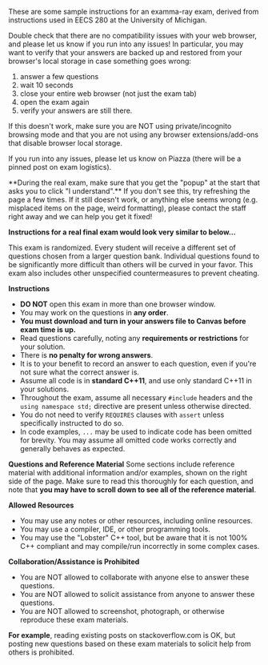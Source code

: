 
These are some sample instructions for an examma-ray exam, derived from instructions used in EECS 280 at the University of Michigan.

<div markdown=1 class="alert alert-info">
Double check that there are no compatibility issues with your web browser, and please let us know if you run into any issues! In particular, you may want to verify that your answers are backed up and restored from your browser's local storage in case something goes wrong:

1. answer a few questions
2. wait 10 seconds
3. close your entire web browser (not just the exam tab)
4. open the exam again
5. verify your answers are still there.

If this doesn't work, make sure you are NOT using private/incognito browsing mode and that you are not using any browser extensions/add-ons that disable browser local storage.

If you run into any issues, please let us know on Piazza (there will be a pinned post on exam logistics).
</div>

<div markdown=1 class="alert alert-warning">
**During the real exam, make sure that you get the "popup" at the start that asks you to click "I understand".** If you don't see this, try refreshing the page a few times. If it still doesn't work, or anything else seems wrong (e.g. misplaced items on the page, weird formatting), please contact the staff right away and we can help you get it fixed!</div>

**Instructions for a real final exam would look very similar to below...**

This exam is randomized. Every student will receive a different set of questions chosen from a larger question bank. Individual questions found to be significantly more difficult than others will be curved in your favor. This exam also includes other unspecified countermeasures to prevent cheating.

**Instructions**

* **DO NOT** open this exam in more than one browser window.
* You may work on the questions in **any order**.
* **You must download and turn in your answers file to Canvas before exam time is up.**
* Read questions carefully, noting any **requirements or restrictions** for your solution.
* There is **no penalty for wrong answers**.
* It is to your benefit to record an answer to each question, even if you're not sure what the correct answer is.
* Assume all code is in **standard C++11**, and use only standard C++11 in your solutions.
* Throughout the exam, assume all necessary `#include` headers and the `using namespace std;` directive are present unless otherwise directed.
* You do not need to verify `REQUIRES` clauses with `assert` unless specifically instructed to do so.
* In code examples, `...` may be used to indicate code has been omitted for brevity. You may assume all omitted code works correctly and generally behaves as expected.

**Questions and Reference Material**
Some sections include reference material with additional information and/or examples, shown on the right side of the page. Make sure to read this thoroughly for each question, and note that **you may have to scroll down to see all of the reference material**.

**Allowed Resources**

* You may use any notes or other resources, including online resources.
* You may use a compiler, IDE, or other programming tools.
* You may use the "Lobster" C++ tool, but be aware that it is not 100% C++ compliant and may compile/run incorrectly in some complex cases.

**Collaboration/Assistance is Prohibited**

* You are NOT allowed to collaborate with anyone else to answer these questions.
* You are NOT allowed to solicit assistance from anyone to answer these questions.
* You are NOT allowed to screenshot, photograph, or otherwise reproduce these exam materials.

**For example**, reading existing posts on stackoverflow.com is OK, but posting new questions based on these exam materials to solicit help from others is prohibited.